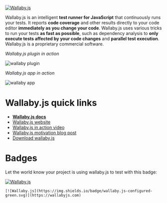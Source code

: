 [![Wallaby.js](https://img.shields.io/badge/wallaby.js-configured-green.svg)](https://wallabyjs.com)

Wallaby.js is an intelligent **test runner for JavaScript** that continuously runs your tests. It reports **code coverage** and other results directly to your code editor **immediately as you change your code**. Wallaby.js uses various tricks to run your tests **as fast as possible**, such as dependency analysis to **only execute tests affected by your code changes** and **parallel test execution**. Wallaby.js is a proprietary commercial software.

*Wallaby.js plugin in action*

![wallaby plugin](http://wallabyjs.com/assets/img/wallabyInAction.gif)

*Wallaby.js app in action*

![wallaby app](https://cloud.githubusercontent.com/assets/979966/16867449/40882fac-4ab5-11e6-9b26-6f9b2310f484.gif)

# Wallaby.js quick links
- **[Wallaby.js docs](http://wallabyjs.com/docs)**
- [Wallaby.js website](http://wallabyjs.com)
- [Wallaby.js in action video](https://www.youtube.com/watch?v=uUmF16R9JNs)
- [Wallaby.js motivation blog post](http://dm.gl/2015/01/30/wallaby/)
- [Download wallaby.js](https://wallabyjs.com/download)

# Badges

Let the world know your project is using wallaby.js to test with this badge:

[![Wallaby.js](https://img.shields.io/badge/wallaby.js-configured-green.svg)](https://wallabyjs.com)

```
[![Wallaby.js](https://img.shields.io/badge/wallaby.js-configured-green.svg)](https://wallabyjs.com)
```
